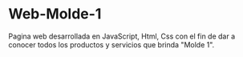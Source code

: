 # Web-Molde-1
Pagina web desarrollada en JavaScript, Html, Css con el fin de dar a conocer todos los productos y servicios que brinda "Molde 1".
